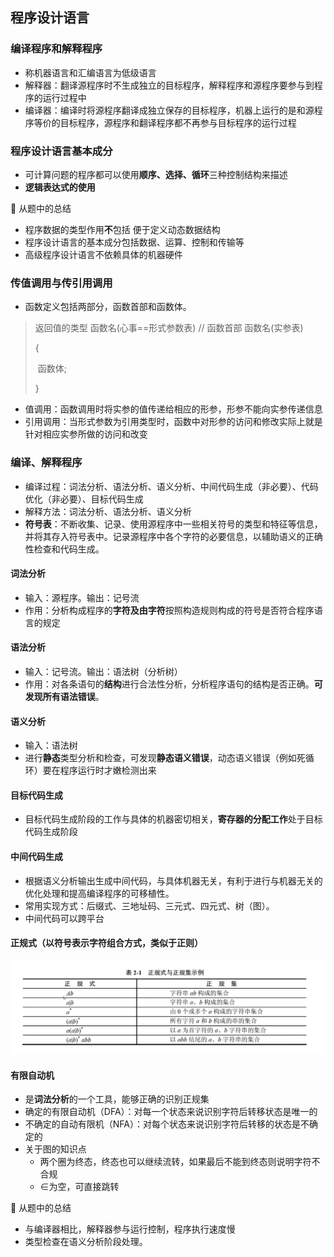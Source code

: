 ## 程序设计语言

### 编译程序和解释程序

- 称机器语言和汇编语言为低级语言
- 解释器：翻译源程序时不生成独立的目标程序，解释程序和源程序要参与到程序的运行过程中
- 编译器：编译时将源程序翻译成独立保存的目标程序，机器上运行的是和源程序等价的目标程序，源程序和翻译程序都不再参与目标程序的运行过程

### 程序设计语言基本成分

- 可计算问题的程序都可以使用**顺序、选择、循环**三种控制结构来描述
- **逻辑表达式的使用**

📒 从题中的总结

- 程序数据的类型作用**不**包括 便于定义动态数据结构
- 程序设计语言的基本成分包括数据、运算、控制和传输等
- 高级程序设计语言不依赖具体的机器硬件

### 传值调用与传引用调用

- 函数定义包括两部分，函数首部和函数体。

> 返回值的类型 函数名(心事==形式参数表) // 函数首部 函数名(实参表)
>
> {
>
> ​	函数体;
>
> }

- 值调用：函数调用时将实参的值传递给相应的形参，形参不能向实参传递信息
- 引用调用：当形式参数为引用类型时，函数中对形参的访问和修改实际上就是针对相应实参所做的访问和改变

### 编译、解释程序

- 编译过程：词法分析、语法分析、语义分析、中间代码生成（非必要）、代码优化（非必要）、目标代码生成
- 解释方法：词法分析、语法分析、语义分析
- **符号表**：不断收集、记录、使用源程序中一些相关符号的类型和特征等信息，并将其存入符号表中。记录源程序中各个字符的必要信息，以辅助语义的正确性检查和代码生成。
#### 词法分析
- 输入：源程序。输出：记号流
- 作用：分析构成程序的**字符及由字符**按照构造规则构成的符号是否符合程序语言的规定
#### 语法分析
- 输入：记号流。输出：语法树（分析树）
- 作用：对各条语句的**结构**进行合法性分析，分析程序语句的结构是否正确。**可发现所有语法错误**。
#### 语义分析
  - 输入：语法树
  - 进行**静态**类型分析和检查，可发现**静态语义错误**，动态语义错误（例如死循环）要在程序运行时才嫩检测出来
#### 目标代码生成
  - 目标代码生成阶段的工作与具体的机器密切相关，**寄存器的分配工作**处于目标代码生成阶段
#### 中间代码生成
  - 根据语义分析输出生成中间代码，与具体机器无关，有利于进行与机器无关的优化处理和提高编译程序的可移植性。
  - 常用实现方式：后缀式、三地址码、三元式、四元式、树（图）。
  - 中间代码可以跨平台

#### 正规式（以符号表示字符组合方式，类似于正则）

![image-20250105211753172](./assets/image-20250105211753172.png)

#### 有限自动机

- 是**词法分析**的一个工具，能够正确的识别正规集
- 确定的有限自动机（DFA）：对每一个状态来说识别字符后转移状态是唯一的
- 不确定的自动有限机（NFA）：对每个状态来说识别字符后转移的状态是不确定的
- 关于图的知识点
  - 两个圈为终态，终态也可以继续流转，如果最后不能到终态则说明字符不合规
  - ∈为空，可直接跳转

📒 从题中的总结

- 与编译器相比，解释器参与运行控制，程序执行速度慢
- 类型检查在语义分析阶段处理。


